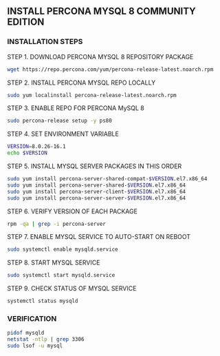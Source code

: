 ## INSTALL PERCONA MYSQL 8 COMMUNITY EDITION

### INSTALLATION STEPS
STEP 1. DOWNLOAD PERCONA MYSQL 8 REPOSITORY PACKAGE
```sh
wget https://repo.percona.com/yum/percona-release-latest.noarch.rpm
```

STEP 2. INSTALL PERCONA MYSQL REPO LOCALLY
```sh
sudo yum localinstall percona-release-latest.noarch.rpm
```

STEP 3. ENABLE REPO FOR PERCONA MySQL 8
```sh
sudo percona-release setup -y ps80
```

STEP 4. SET ENVIRONMENT VARIABLE
```sh
VERSION=8.0.26-16.1
echo $VERSION
```

STEP 5. INSTALL MYSQL SERVER PACKAGES IN THIS ORDER
```sh
sudo yum install percona-server-shared-compat-$VERSION.el7.x86_64
sudo yum install percona-server-shared-$VERSION.el7.x86_64
sudo yum install percona-server-client-$VERSION.el7.x86_64
sudo yum install percona-server-server-$VERSION.el7.x86_64
```

STEP 6. VERIFY VERSION OF EACH PACKAGE
```sh
rpm -qa | grep -i percona-server
```

STEP 7. ENABLE MYSQL SERVICE TO AUTO-START ON REBOOT
```sh
sudo systemctl enable mysqld.service
```

STEP 8. START MYSQL SERVICE
```sh
sudo systemctl start mysqld.service
```

STEP 9. CHECK STATUS OF MYSQL SERVICE
```sh
systemctl status mysqld
```

### VERIFICATION
```sh
pidof mysqld
netstat -ntlp | grep 3306
sudo lsof -u mysql
```
